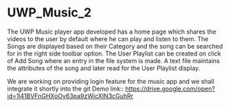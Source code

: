# UWP_Music_2
The UWP Music player app developed has a home page which shares the videos to the user by default where he can play and listen to them.
The Songs are displayed based on their Category and the song can be searched for in the right side toolbar option.
The User Playlist can be created on click of Add Song where an entry in the file system is made. A text file maintains the attributes of the song and later read for the 
User Playlist display.

We are working on providing login feature for the music app and we shall integrate it shortly into the git
Demo link::
https://drive.google.com/open?id=1l41BVFnGHXoOv63pa9zWjcXIN3cGuhRr
